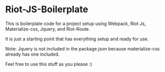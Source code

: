 # Riot-JS-Boilerplate
This is boilerplate code for a project setup using Webpack, Riot Js, Materialize-css, Jquery, and Riot-Route.

It is just a starting point that has everything setup and ready for use.

Note: Jquery is not included in the package.json because materialize-css already has one included. 

Feel free to use this stuff as you please :)